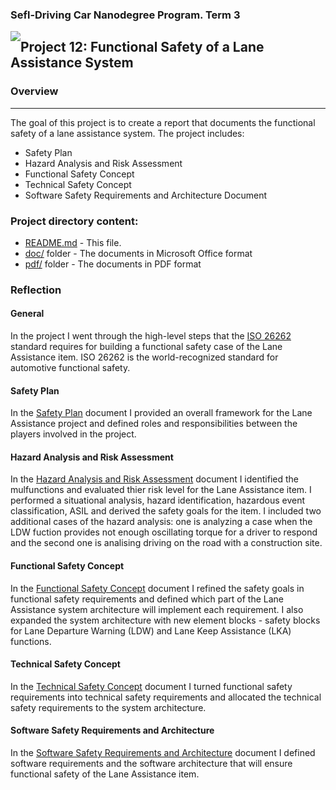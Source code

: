 
### Sefl-Driving Car Nanodegree Program. Term 3
<img style="float: left;" src="https://s3.amazonaws.com/udacity-sdc/github/shield-carnd.svg">

## Project 12: Functional Safety of a Lane Assistance System

### Overview
---
The goal of this project is to create a report that documents the functional safety of a lane assistance system. The project includes:

* Safety Plan
* Hazard Analysis and Risk Assessment
* Functional Safety Concept
* Technical Safety Concept
* Software Safety Requirements and Architecture Document

### Project directory content:

* [README.md](README.md) - This file.
* [doc/](doc/) folder - The documents in Microsoft Office format
* [pdf/](pdf/) folder - The documents in PDF format

### Reflection

#### General

In the project I went through the high-level steps that the [ISO 26262](https://www.iso.org/standard/43464.html) standard requires for building a functional safety case of the Lane Assistance item. ISO 26262 is the world-recognized standard for automotive functional safety.


#### Safety Plan

In the [Safety Plan](pdf/01_SafetyPlan_LaneAssistance.pdf) document I provided an overall framework for the Lane Assistance project and defined roles and responsibilities between the players involved in the project.

#### Hazard Analysis and Risk Assessment

In the [Hazard Analysis and Risk Assessment](pdf/02_HazardAnalysisAndRiskAssessment.pdf) document I identified the mulfunctions and evaluated thier risk level for the Lane Assistance item. I performed a situational analysis, hazard identification, hazardous event classification, ASIL and derived the safety goals for the item. I included two additional cases of the hazard analysis: one is analyzing a case when the LDW fuction provides not enough oscillating torque for a driver to respond and the second one is analising driving on the road with a construction site. 

#### Functional Safety Concept

In the [Functional Safety Concept](pdf/03_FunctionalSafetyConcept_LaneAssistance.pdf) document I refined the safety goals in functional safety requirements and defined which part of the Lane Assistance system architecture will implement each requirement. I also expanded the system architecture with new element blocks - safety blocks for Lane Departure Warning (LDW) and Lane Keep Assistance (LKA) functions. 

#### Technical Safety Concept

In the [Technical Safety Concept](pdf/04_TechnicalSafetyConcept_LaneAssistance.pdf) document I turned functional safety requirements into technical safety requirements and allocated the technical safety requirements to the system architecture. 

#### Software Safety Requirements and Architecture

In the [Software Safety Requirements and Architecture](pdf/05_SoftwareRequirementsAndArchitecture_LaneAssistance.pdf) document I defined software requirements and the software architecture that will ensure functional safety of the Lane Assistance item. 
